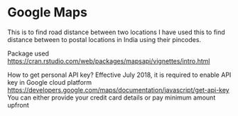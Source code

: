 # Google Maps
This is to find road distance between two locations
I have used this to find distance between to postal locations in India using their pincodes.

Package used
https://cran.rstudio.com/web/packages/mapsapi/vignettes/intro.html

How to get personal API key?
Effective July 2018, it is required to enable API key in Google cloud platform
https://developers.google.com/maps/documentation/javascript/get-api-key
You can either provide your credit card details or pay minimum amount upfront